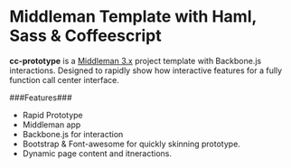 # Middleman Template with Haml, Sass & Coffeescript

**cc-prototype** is a [Middleman 3.x](http://middlemanapp.com/) project template with Backbone.js interactions. Designed to rapidly show how interactive features for a fully function call center interface.

###Features###
* Rapid Prototype
* Middleman app
* Backbone.js for interaction
* Bootstrap & Font-awesome for quickly skinning prototype.
* Dynamic page content and itneractions.
